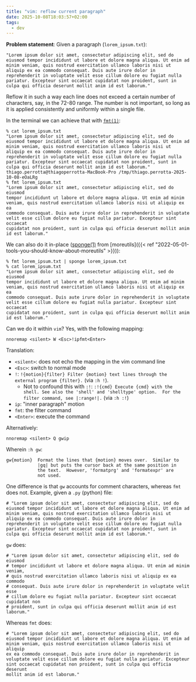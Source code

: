 ```yaml
---
title: "vim: reflow current paragraph"
date: 2025-10-08T18:03:57+02:00
tags:
  - dev
---
```


**Problem statement**: Given a paragraph (`lorem_ipsum.txt`):

```
"Lorem ipsum dolor sit amet, consectetur adipiscing elit, sed do eiusmod tempor incididunt ut labore et dolore magna aliqua. Ut enim ad minim veniam, quis nostrud exercitation ullamco laboris nisi ut aliquip ex ea commodo consequat. Duis aute irure dolor in reprehenderit in voluptate velit esse cillum dolore eu fugiat nulla pariatur. Excepteur sint occaecat cupidatat non proident, sunt in culpa qui officia deserunt mollit anim id est laborum."
```

Reflow it in such a way each line does not exceed a certain number of
characters, say, in the 72-80 range. The number is not important, so
long as it is applied consistently and uniformly within a single file.

In the terminal we can achieve that with [`fmt(1)`](https://man.archlinux.org/man/fmt.1):

```shell
% cat lorem_ipsum.txt
"Lorem ipsum dolor sit amet, consectetur adipiscing elit, sed do eiusmod tempor incididunt ut labore et dolore magna aliqua. Ut enim ad minim veniam, quis nostrud exercitation ullamco laboris nisi ut aliquip ex ea commodo consequat. Duis aute irure dolor in reprehenderit in voluptate velit esse cillum dolore eu fugiat nulla pariatur. Excepteur sint occaecat cupidatat non proident, sunt in culpa qui officia deserunt mollit anim id est laborum."
thiago.perrotta@thiagoperrotta-MacBook-Pro /tmp/thiago.perrotta-2025-10-08-eOaLRg
% fmt lorem_ipsum.txt
"Lorem ipsum dolor sit amet, consectetur adipiscing elit, sed do eiusmod
tempor incididunt ut labore et dolore magna aliqua. Ut enim ad minim
veniam, quis nostrud exercitation ullamco laboris nisi ut aliquip ex ea
commodo consequat. Duis aute irure dolor in reprehenderit in voluptate
velit esse cillum dolore eu fugiat nulla pariatur. Excepteur sint occaecat
cupidatat non proident, sunt in culpa qui officia deserunt mollit anim
id est laborum."
```

We can also do it in-place ([sponge(1)](https://man.archlinux.org/man/sponge.1) from [moreutils]({{< ref "2022-05-01-tools-you-should-know-about-moreutils" >}})):

```shell
% fmt lorem_ipsum.txt | sponge lorem_ipsum.txt
% cat lorem_ipsum.txt
"Lorem ipsum dolor sit amet, consectetur adipiscing elit, sed do eiusmod
tempor incididunt ut labore et dolore magna aliqua. Ut enim ad minim
veniam, quis nostrud exercitation ullamco laboris nisi ut aliquip ex ea
commodo consequat. Duis aute irure dolor in reprehenderit in voluptate
velit esse cillum dolore eu fugiat nulla pariatur. Excepteur sint occaecat
cupidatat non proident, sunt in culpa qui officia deserunt mollit anim
id est laborum."
```

Can we do it within `vim`? Yes, with the following mapping:

```vim
nnoremap <silent> W <Esc>!ipfmt<Enter>
```

Translation:

- `<silent>`: does not echo the mapping in the vim command line
- `<Esc>`: switch to normal mode
- `!`: `!{motion}{filter} Filter {motion} text lines through the external program {filter}.` (via `:h !`).
  - Not to confound this with `:!`: `:!{cmd} Execute {cmd} with the shell. See also the 'shell' and 'shelltype' option.  For the filter command, see |:range!|.` (via `:h :!`)
- `ip`: "inner paragraph" motion
- `fmt`: the filter command
- `<Enter>`: execute the command

Alternatively:

```vim
nnoremap <silent> Q gwip
```

Wherein `:h gw`:

```
gw{motion}	Format the lines that {motion} moves over.  Similar to
			|gq| but puts the cursor back at the same position in
			the text.  However, 'formatprg' and 'formatexpr' are
			not used.
```

One difference is that `gw` accounts for comment characters, whereas `fmt` does
not. Example, given a `.py` (python) file:

```
# "Lorem ipsum dolor sit amet, consectetur adipiscing elit, sed do eiusmod tempor incididunt ut labore et dolore magna aliqua. Ut enim ad minim veniam, quis nostrud exercitation ullamco laboris nisi ut aliquip ex ea commodo consequat. Duis aute irure dolor in reprehenderit in voluptate velit esse cillum dolore eu fugiat nulla pariatur. Excepteur sint occaecat cupidatat non proident, sunt in culpa qui officia deserunt mollit anim id est laborum."
```

`gw` does:

```
# "Lorem ipsum dolor sit amet, consectetur adipiscing elit, sed do eiusmod
# tempor incididunt ut labore et dolore magna aliqua. Ut enim ad minim veniam,
# quis nostrud exercitation ullamco laboris nisi ut aliquip ex ea commodo
# consequat. Duis aute irure dolor in reprehenderit in voluptate velit esse
# cillum dolore eu fugiat nulla pariatur. Excepteur sint occaecat cupidatat non
# proident, sunt in culpa qui officia deserunt mollit anim id est laborum."
```

Whereas `fmt` does:

```
# "Lorem ipsum dolor sit amet, consectetur adipiscing elit, sed do
eiusmod tempor incididunt ut labore et dolore magna aliqua. Ut enim ad
minim veniam, quis nostrud exercitation ullamco laboris nisi ut aliquip
ex ea commodo consequat. Duis aute irure dolor in reprehenderit in
voluptate velit esse cillum dolore eu fugiat nulla pariatur. Excepteur
sint occaecat cupidatat non proident, sunt in culpa qui officia deserunt
mollit anim id est laborum."
```

